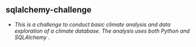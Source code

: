 ## sqlalchemy-challenge

* *This is a challenge to conduct basic climate analysis and data exploration of a climate database.  The analysis uses both Python and SQLAlchemy* .

